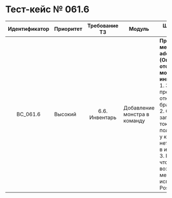 # Тест-кейс № 061.6

| Идентификатор | Приоритет | Требование ТЗ | Модуль | Шаги тест-кейса | Ожидаемый результат |
| :---: | ----- | :---: | ----- | ----- | ----- |
|   BC\_061.6 |   Высокий | 6.6. Инвентарь  | Добавление монстра в команду |   **Проверка метода addToTeam (Ошибка отсутствия монстров в инвентаре)**.  <br> 1\. Запустить проект и открыть браузер. <br> 2\. Отправить запрос с токеном пользователя, у которого нет монстров в инвентаре. <br> 3\. Проверить, что возвращает метод, используя Postman. |   **Ошибка** <br> `3007` - инвентарь пользователя с данным айди не был найден <br> Ожидаемый ответ от сервера: <br> {"result": "error", <br>"error": { <br> "code": 3007, <br> "text": "..." <br>}} |
